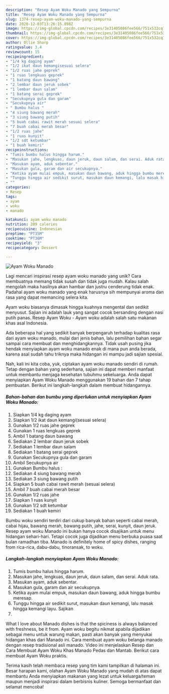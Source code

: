 ```yaml
---
description: "Resep Ayam Woku Manado yang Sempurna"
title: "Resep Ayam Woku Manado yang Sempurna"
slug: 1374-resep-ayam-woku-manado-yang-sempurna
date: 2020-12-03T13:26:15.898Z
image: https://img-global.cpcdn.com/recipes/3e31405086fee566/751x532cq70/ayam-woku-manado-foto-resep-utama.jpg
thumbnail: https://img-global.cpcdn.com/recipes/3e31405086fee566/751x532cq70/ayam-woku-manado-foto-resep-utama.jpg
cover: https://img-global.cpcdn.com/recipes/3e31405086fee566/751x532cq70/ayam-woku-manado-foto-resep-utama.jpg
author: Ollie Sharp
ratingvalue: 3.4
reviewcount: 15
recipeingredient:
- "1/4 kg daging ayam"
- "1/2 ikat daun kemangisesuai selera"
- "1/2 ruas jahe geprek"
- "1 ruas lengkuas geprek"
- "1 batang daun bawang"
- "2 lembar daun jeruk sobek"
- "1 lembar daun salam"
- "1 batang serai geprek"
- "Secukupnya gula dan garam"
- "Secukupnya air"
- " Bumbu halus "
- "4 siung bawang merah"
- "3 siung bawang putih"
- "5 buah cabai rawit merah sesuai selera"
- "7 buah cabai merah besar"
- "1/2 ruas jahe"
- "1 ruas kunyit"
- "1/2 sdt ketumbar"
- "1 buah kemiri"
recipeinstructions:
- "Tumis bumbu halus hingga harum."
- "Masukan jahe, lengkuas, daun jeruk, daun salam, dan serai. Aduk rata."
- "Masukan ayam, aduk sebentar."
- "Masukan gula, garam dan air secukupnya."
- "Ketika ayam mulai empuk, masukan daun bawang, aduk hingga bumbu meresap."
- "Tunggu hingga air sedikit surut, masukan daun kemangi, lalu masak hingga kemangi layu. Sajikan"
- ""
categories:
- Resep
tags:
- ayam
- woku
- manado

katakunci: ayam woku manado 
nutrition: 209 calories
recipecuisine: Indonesian
preptime: "PT35M"
cooktime: "PT36M"
recipeyield: "3"
recipecategory: Dessert

---
```



![Ayam Woku Manado](https://img-global.cpcdn.com/recipes/3e31405086fee566/751x532cq70/ayam-woku-manado-foto-resep-utama.jpg)

Lagi mencari inspirasi resep ayam woku manado yang unik? Cara membuatnya memang tidak susah dan tidak juga mudah. Kalau salah mengolah maka hasilnya akan hambar dan justru cenderung tidak enak. Padahal ayam woku manado yang enak harusnya sih mempunyai aroma dan rasa yang dapat memancing selera kita.

Ayam woku biasanya dimasak hingga kuahnya mengental dan sedikit menyusut. Sajian ini adalah lauk yang sangat cocok bersanding dengan nasi putih panas. Resep Ayam Woku - Ayam woku adalah salah satu makanan khas asal Indonesia.

Ada beberapa hal yang sedikit banyak berpengaruh terhadap kualitas rasa dari ayam woku manado, mulai dari jenis bahan, lalu pemilihan bahan segar sampai cara membuat dan menghidangkannya. Tidak usah pusing jika hendak menyiapkan ayam woku manado enak di mana pun anda berada, karena asal sudah tahu triknya maka hidangan ini mampu jadi sajian spesial.


Nah, kali ini kita coba, yuk, ciptakan ayam woku manado sendiri di rumah. Tetap dengan bahan yang sederhana, sajian ini dapat memberi manfaat untuk membantu menjaga kesehatan tubuhmu sekeluarga. Anda dapat menyiapkan Ayam Woku Manado menggunakan 19 bahan dan 7 tahap pembuatan. Berikut ini langkah-langkah dalam membuat hidangannya.

<!--inarticleads1-->

##### Bahan-bahan dan bumbu yang diperlukan untuk menyiapkan Ayam Woku Manado:

1. Siapkan 1/4 kg daging ayam
1. Siapkan 1/2 ikat daun kemangi(sesuai selera)
1. Gunakan 1/2 ruas jahe geprek
1. Gunakan 1 ruas lengkuas geprek
1. Ambil 1 batang daun bawang
1. Sediakan 2 lembar daun jeruk sobek
1. Sediakan 1 lembar daun salam
1. Sediakan 1 batang serai geprek
1. Gunakan Secukupnya gula dan garam
1. Ambil Secukupnya air
1. Gunakan  Bumbu halus :
1. Sediakan 4 siung bawang merah
1. Sediakan 3 siung bawang putih
1. Siapkan 5 buah cabai rawit merah (sesuai selera)
1. Ambil 7 buah cabai merah besar
1. Gunakan 1/2 ruas jahe
1. Siapkan 1 ruas kunyit
1. Gunakan 1/2 sdt ketumbar
1. Sediakan 1 buah kemiri


Bumbu woku sendiri terdiri dari cukup banyak bahan seperti cabai merah, cabai hijau, bawang merah, bawang putih, jahe, serai, kunyit, daun jeruk. Resep ayam woku Manado ini bukan hanya cocok disajikan untuk menu hidangan sehari-hari. Tetapi cocok juga dijadikan menu berbuka puasa saat bulan ramadhan tiba. Manado is definitely home of spicy dishes, ranging from rica-rica, dabu-dabu, tinoransak, to woku. 

<!--inarticleads2-->

##### Langkah-langkah menyiapkan Ayam Woku Manado:

1. Tumis bumbu halus hingga harum.
1. Masukan jahe, lengkuas, daun jeruk, daun salam, dan serai. Aduk rata.
1. Masukan ayam, aduk sebentar.
1. Masukan gula, garam dan air secukupnya.
1. Ketika ayam mulai empuk, masukan daun bawang, aduk hingga bumbu meresap.
1. Tunggu hingga air sedikit surut, masukan daun kemangi, lalu masak hingga kemangi layu. Sajikan
1. 


What I love about Manado dishes is that the spiciness is always balanced with freshness, be it from. Ayam woku begitu nikmat apabila dijadikan sebagai menu untuk warung makan, pasti akan banyak yang menyukai hidangan khas dari Manado ini. Cara membuat ayam woku belanga manado dengan resep tradisional asli manado. Video ini menjelaskan Resep dan Cara Membuat Ayam Woku Khas Manado Pedas dan Mantab. Berikut cara membuat Ayam Woku praktis. 

Terima kasih telah membaca resep yang tim kami tampilkan di halaman ini. Besar harapan kami, olahan Ayam Woku Manado yang mudah di atas dapat membantu Anda menyiapkan makanan yang lezat untuk keluarga/teman maupun menjadi inspirasi dalam berbisnis kuliner. Semoga bermanfaat dan selamat mencoba!
